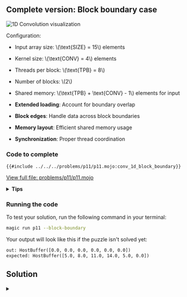 ## Complete version: Block boundary case

![1D Convolution visualization](https://raw.githubusercontent.com/srush/GPU-Puzzles/main/GPU_puzzlers_files/GPU_puzzlers_53_1.svg)

Configuration:
- Input array size: \\(\\text{SIZE} = 15\\) elements
- Kernel size: \\(\\text{CONV} = 4\\) elements
- Threads per block: \\(\\text{TPB} = 8\\)
- Number of blocks: \\(2\\)
- Shared memory: \\(\\text{TPB} + \\text{CONV} - 1\\) elements for input

- **Extended loading**: Account for boundary overlap
- **Block edges**: Handle data across block boundaries
- **Memory layout**: Efficient shared memory usage
- **Synchronization**: Proper thread coordination

### Code to complete

```mojo
{{#include ../../../problems/p11/p11.mojo:conv_1d_block_boundary}}
```
<a href="{{#include ../_includes/repo_url.md}}/blob/main/problems/p11/p11.mojo" class="filename">View full file: problems/p11/p11.mojo</a>

<details>
<summary><strong>Tips</strong></summary>

<div class="solution-tips">

1. Load main data: `shared_a[local_i] = a[global_i]`
2. Load boundary: `if local_i < CONV - 1` handle next block data
3. Load kernel: `shared_b[local_i] = b[local_i]`
4. Sum within extended bounds: `if local_i + j < TPB + CONV - 1`
</div>
</details>

### Running the code

To test your solution, run the following command in your terminal:

```bash
magic run p11 --block-boundary
```

Your output will look like this if the puzzle isn't solved yet:
```txt
out: HostBuffer([0.0, 0.0, 0.0, 0.0, 0.0, 0.0])
expected: HostBuffer([5.0, 8.0, 11.0, 14.0, 5.0, 0.0])
```

## Solution

<details class="solution-details">
<summary></summary>

```mojo
{{#include ../../../solutions/p11/p11.mojo:conv_1d_block_boundary_solution}}
```

<div class="solution-explanation">

This solution:
- Allocates shared memory with padding for boundary elements
- Loads input data and boundary elements from next block
- Synchronizes threads after loading
- Computes convolution with proper bounds checking
- Handles block boundaries correctly
</div>
</details>
